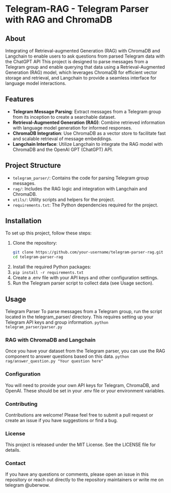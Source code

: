 # Telegram-RAG - Telegram Parser with RAG and ChromaDB

## About 

Integrating of Retrieval-augmented Generation (RAG) with ChromaDB and Langchain to enable users to ask questions from parsed Telegram data with the ChatGPT API
This project is designed to parse messages from a Telegram group and enable querying that data using a Retrieval-Augmented Generation (RAG) model, which leverages ChromaDB for efficient vector storage and retrieval, and Langchain to provide a seamless interface for language model interactions.

## Features

- **Telegram Message Parsing**: Extract messages from a Telegram group from its inception to create a searchable dataset.
- **Retrieval-Augmented Generation (RAG)**: Combine retrieved information with language model generation for informed responses.
- **ChromaDB Integration**: Use ChromaDB as a vector store to facilitate fast and scalable retrieval of message embeddings.
- **Langchain Interface**: Utilize Langchain to integrate the RAG model with ChromaDB and the OpenAI GPT (ChatGPT) API.

## Project Structure

- `telegram_parser/`: Contains the code for parsing Telegram group messages.
- `rag/`: Includes the RAG logic and integration with Langchain and ChromaDB.
- `utils/`: Utility scripts and helpers for the project.
- `requirements.txt`: The Python dependencies required for the project.

## Installation

To set up this project, follow these steps:

1. Clone the repository:
   ```bash
   git clone https://github.com/your-username/telegram-parser-rag.git
   cd telegram-parser-rag
2. Install the required Python packages:
3. ```pip install -r requirements.txt```
4. Create a .env file with your API keys and other configuration settings.
5. Run the Telegram parser script to collect data (see Usage section).

## Usage
Telegram Parser
To parse messages from a Telegram group, run the script located in the telegram_parser/ directory. This requires setting up your Telegram API keys and group information.
```python telegram_parser/parser.py```

### RAG with ChromaDB and Langchain
Once you have your dataset from the Telegram parser, you can use the RAG component to answer questions based on this data.
```python rag/answer_question.py "Your question here"```

### Configuration
You will need to provide your own API keys for Telegram, ChromaDB, and OpenAI. These should be set in your .env file or your environment variables.

### Contributing
Contributions are welcome! Please feel free to submit a pull request or create an issue if you have suggestions or find a bug.

### License
This project is released under the MIT License. See the LICENSE file for details.

### Contact
If you have any questions or comments, please open an issue in this repository or reach out directly to the repository maintainers or write me on telegram @uberwow.
